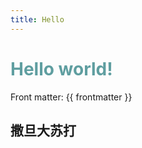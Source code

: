 ```yaml
---
title: Hello
---
```


# Hello world!

Front matter: {{ frontmatter }}

<style>
h1 {
  color: cadetblue;
}
</style>
<script setup>
</script>

<h2>撒旦大苏打</h2>
